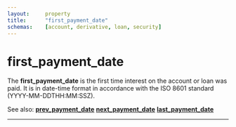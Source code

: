 ```yaml
---
layout:     property
title:      "first_payment_date"
schemas:    [account, derivative, loan, security]
---
```


# first_payment_date
The **first_payment_date** is the first time interest on the account or loan was paid. It is in date-time format in accordance with the ISO 8601 standard (YYYY-MM-DDTHH:MM:SSZ).

See also:
[**prev_payment_date**][ppd]
[**next_payment_date**][npd]
[**last_payment_date**][lpd]

---
[ppd]: https://github.com/suadelabs/fire/blob/master/documentation/prev_payment_date.md
[npd]: https://github.com/suadelabs/fire/blob/master/documentation/next_payment_date.md
[lpd]: https://github.com/suadelabs/fire/blob/master/documentation/last_payment_date.md

